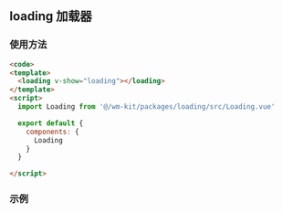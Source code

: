 ## loading 加载器

### 使用方法
```html
<code>
<template>
  <loading v-show="loading"></loading>
</template>
<script>
  import Loading from '@/wm-kit/packages/loading/src/Loading.vue'

  export default {
    components: {
      Loading
    }
  }

</script>
```

### 示例
<template>
  <div class="loading-wrap">
        <div id="editor"></div>
    <loading v-show='loading' ref="loading"></loading>
    <button @click="toggleLoading">点我查看加载效果</button>
    <button @click="toggleEditor">点我编辑</button>
  </div>
</template>

<script>
import Loading from '@/wm-kit/packages/loading/src/Loading.vue'

export default {
  data() {
    return {
      loading: false,
      editor: false
    }
  },
  components: {
    Loading
  },
  methods: {
    toggleLoading() {
      this.loading = !this.loading
      setTimeout(() => {
        this.loading = !this.loading
      }, 1000)
    },
    toggleEditor() {
      this.editor = !this.editor
    }
  }
}

</script>

<style>
  .editor-wrap {
    width: 300px;
    height: 300px;
    border: 1px solid #ccc;
  }
</style>



